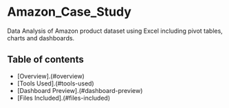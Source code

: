 # Amazon_Case_Study
Data Analysis of Amazon product dataset using Excel including pivot tables, charts and dashboards.
## Table of contents
- [Overview].(#overview)
- [Tools Used].(#tools-used)
- [Dashboard Preview].(#dashboard-preview)
- [Files Included].(#files-included)

